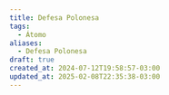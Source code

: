 ```yaml
---
title: Defesa Polonesa
tags:
  - Átomo
aliases:
  - Defesa Polonesa
draft: true
created_at: 2024-07-12T19:58:57-03:00
updated_at: 2025-02-08T22:35:38-03:00
---
```


